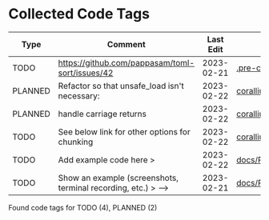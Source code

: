 # Collected Code Tags

| Type    | Comment                                                       | Last Edit   | Source File                                                                                                                                            |
|---------|---------------------------------------------------------------|-------------|--------------------------------------------------------------------------------------------------------------------------------------------------------|
| TODO    | https://github.com/pappasam/toml-sort/issues/42               | 2023-02-21  | [.pre-commit-config.yaml:73](https://github.com/KyleKing/corallium/blame/4ac2f74b1f085724e0ff9e68259ba1e19c067643/.pre-commit-config.yaml#L73)         |
| PLANNED | Refactor so that unsafe_load isn't necessary:                 | 2023-02-22  | [corallium/file_helpers.py:145](https://github.com/KyleKing/corallium/blame/049293ebd7216e80f2efe7026e853a3d3e6c2c1e/corallium/file_helpers.py#L145)   |
| PLANNED | handle carriage returns                                       | 2023-02-22  | [corallium/file_helpers.py:189](https://github.com/KyleKing/corallium/blame/049293ebd7216e80f2efe7026e853a3d3e6c2c1e/corallium/file_helpers.py#L189)   |
| TODO    | See below link for other options for chunking                 | 2023-02-22  | [corallium/pretty_process.py:39](https://github.com/KyleKing/corallium/blame/049293ebd7216e80f2efe7026e853a3d3e6c2c1e/corallium/pretty_process.py#L39) |
| TODO    | Add example code here >                                       | 2023-02-22  | [docs/README.md:14](https://github.com/KyleKing/corallium/blame/049293ebd7216e80f2efe7026e853a3d3e6c2c1e/docs/README.md#L14)                           |
| TODO    | Show an example (screenshots, terminal recording, etc.) > --> | 2023-02-21  | [docs/README.md:21](https://github.com/KyleKing/corallium/blame/4ac2f74b1f085724e0ff9e68259ba1e19c067643/docs/README.md#L21)                           |

Found code tags for TODO (4), PLANNED (2)

<!-- calcipy_skip_tags -->
